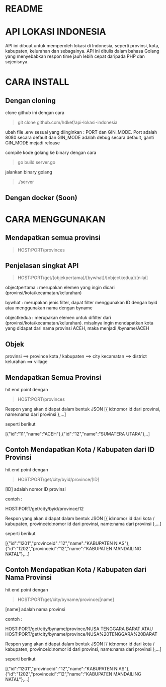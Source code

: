 # README

# API LOKASI INDONESIA
API ini dibuat untuk memperoleh lokasi di Indonesia, seperti provinsi, kota, kabupaten, kelurahan dan sebagainya. API ini ditulis dalam bahasa Golang yang menyebabkan respon time jauh lebih cepat daripada
PHP dan sejenisnya.

# CARA INSTALL


## Dengan cloning
clone github ini dengan cara
> git clone github.com/hdkef/api-lokasi-indonesia

ubah file .env sesuai yang diinginkan : PORT dan GIN_MODE.
Port adalah 8080 secara default dan GIN_MODE adalah debug secara default,
ganti GIN_MODE mejadi release

compile kode golang ke binary dengan cara
> go build server.go

jalankan binary golang

> ./server

## Dengan docker (Soon)

# CARA MENGGUNAKAN

## Mendapatkan semua provinsi

> HOST:PORT/provinces

## Penjelasan singkat API

> HOST:PORT/get/[objekpertama]/[bywhat]/[objectkedua]/[nilai]

objectpertama : merupakan elemen yang ingin dicari (provinsi/kota/kecamatan/kelurahan)

bywhat : merupakan jenis filter, dapat filter menggunakan ID dengan byid atau menggunakan nama dengan byname

objectkedua : merupakan elemen untuk difilter dari (provinsi/kota/kecamatan/kelurahan). misalnya
ingin mendapatkan kota yang didapat dari nama provinsi ACEH, maka menjadi /byname/ACEH

## Objek

provinsi ==> province
kota / kabupaten ==> city
kecamatan ==> district
kelurahan ==> village

## Mendapatkan Semua Provinsi

hit end point dengan

> HOST:PORT/provinces

Respon yang akan didapat dalam bentuk JSON
[{
    id:nomor id dari provinsi,
    name:nama dari provinsi
},...]

seperti berikut

[{"id":"11","name":"ACEH"},{"id":"12","name":"SUMATERA UTARA"},..]

## Contoh Mendapatkan Kota / Kabupaten dari ID Provinsi

hit end point dengan

> HOST:PORT/get/city/byid/province/[ID]

[ID] adalah nomor ID provinsi

contoh :

HOST:PORT/get/city/byid/province/12

Respon yang akan didapat dalam bentuk JSON
[{
    id:nomor id dari kota / kabupaten,
    provinceid:nomor id dari provinsi,
    name:nama dari provinsi
},...]

seperti berikut

[{"id":"1201","provinceid":"12","name":"KABUPATEN NIAS"},{"id":"1202","provinceid":"12","name":"KABUPATEN MANDAILING NATAL"},...]

## Contoh Mendapatkan Kota / Kabupaten dari Nama Provinsi

hit end point dengan

> HOST:PORT/get/city/byname/province/[name]

[name] adalah nama provinsi

contoh :

HOST:PORT/get/city/byname/province/NUSA TENGGARA BARAT
ATAU
HOST:PORT/get/city/byname/province/NUSA%20TENGGARA%20BARAT

Respon yang akan didapat dalam bentuk JSON
[{
    id:nomor id dari kota / kabupaten,
    provinceid:nomor id dari provinsi,
    name:nama dari provinsi
},...]

seperti berikut

[{"id":"1201","provinceid":"12","name":"KABUPATEN NIAS"},{"id":"1202","provinceid":"12","name":"KABUPATEN MANDAILING NATAL"},...]